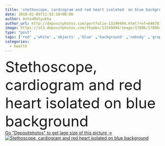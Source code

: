 ```yaml
---
title: 'stethoscope, cardiogram and red heart isolated  on blue background  '
date: 2018-01-05T11:52:18+00:00
author: AntonMatyukha
author_url: http://depositphotos.com/portfolio-13349494.html?ref=64678756
image: https://st3.depositphotos.com/thumbs/13349494/image/17896/178964866/api_thumb_450.jpg?forcejpeg=true
type: "post"
tags: ['red' ,'white' ,'objects' ,'blue' ,'background' ,'nobody' ,'graphic' ,'paper' ,'health' ,'healthy' ,'medicine' ,'healthcare' ,'medical' ,'heart' ,'stethoscope' ,'therapy' ,'treatment' ,'cardiogram' ,'top view' ,'isolated on blue' ]
categories: 
  - health
---
```

<div aling="center">
            <font size="60"> Stethoscope, cardiogram and red heart isolated  on blue background</font>   
</div>
<div>
    <a href='https://depositphotos.com/178964866/stock-photo-stethoscope-cardiogram-red-heart-isolated.html?ref=64678756' target=_blank > Go "Depositphotos" to get lage size of this picture ->
        <img href='https://depositphotos.com/178964866/stock-photo-stethoscope-cardiogram-red-heart-isolated.html?ref=64678756' src='https://st3.depositphotos.com/13349494/17896/i/950/depositphotos_178964866-stock-photo-stethoscope-cardiogram-red-heart-isolated.jpg?forcejpeg=true' alt='Stethoscope, cardiogram and red heart isolated  on blue background' >
    </a>
</div>

